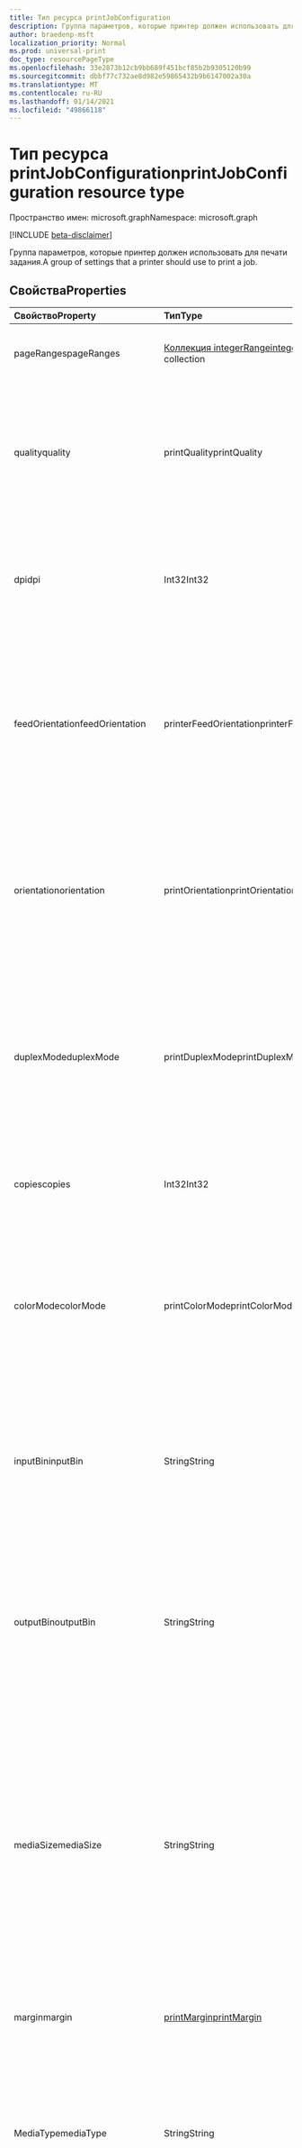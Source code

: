 ```yaml
---
title: Тип ресурса printJobConfiguration
description: Группа параметров, которые принтер должен использовать для печати задания.
author: braedenp-msft
localization_priority: Normal
ms.prod: universal-print
doc_type: resourcePageType
ms.openlocfilehash: 33e2873b12cb9bb689f451bcf85b2b9305120b99
ms.sourcegitcommit: dbbf77c732ae8d982e59865432b9b6147002a30a
ms.translationtype: MT
ms.contentlocale: ru-RU
ms.lasthandoff: 01/14/2021
ms.locfileid: "49866118"
---
```

# <a name="printjobconfiguration-resource-type"></a><span data-ttu-id="5a757-103">Тип ресурса printJobConfiguration</span><span class="sxs-lookup"><span data-stu-id="5a757-103">printJobConfiguration resource type</span></span>

<span data-ttu-id="5a757-104">Пространство имен: microsoft.graph</span><span class="sxs-lookup"><span data-stu-id="5a757-104">Namespace: microsoft.graph</span></span>

[!INCLUDE [beta-disclaimer](../../includes/beta-disclaimer.md)]

<span data-ttu-id="5a757-105">Группа параметров, которые принтер должен использовать для печати задания.</span><span class="sxs-lookup"><span data-stu-id="5a757-105">A group of settings that a printer should use to print a job.</span></span>

## <a name="properties"></a><span data-ttu-id="5a757-106">Свойства</span><span class="sxs-lookup"><span data-stu-id="5a757-106">Properties</span></span>
| <span data-ttu-id="5a757-107">Свойство</span><span class="sxs-lookup"><span data-stu-id="5a757-107">Property</span></span>     | <span data-ttu-id="5a757-108">Тип</span><span class="sxs-lookup"><span data-stu-id="5a757-108">Type</span></span>        | <span data-ttu-id="5a757-109">Описание</span><span class="sxs-lookup"><span data-stu-id="5a757-109">Description</span></span> |
|:-------------|:------------|:------------|
|<span data-ttu-id="5a757-110">pageRanges</span><span class="sxs-lookup"><span data-stu-id="5a757-110">pageRanges</span></span>|<span data-ttu-id="5a757-111">[Коллекция integerRange](integerrange.md)</span><span class="sxs-lookup"><span data-stu-id="5a757-111">[integerRange](integerrange.md) collection</span></span>|<span data-ttu-id="5a757-112">Диапазоны страниц для печати.</span><span class="sxs-lookup"><span data-stu-id="5a757-112">The page ranges to print.</span></span> <span data-ttu-id="5a757-113">Только для чтения.</span><span class="sxs-lookup"><span data-stu-id="5a757-113">Read-only.</span></span>|
|<span data-ttu-id="5a757-114">quality</span><span class="sxs-lookup"><span data-stu-id="5a757-114">quality</span></span>|<span data-ttu-id="5a757-115">printQuality</span><span class="sxs-lookup"><span data-stu-id="5a757-115">printQuality</span></span>|<span data-ttu-id="5a757-116">Качество печати, используемая при печати задания.</span><span class="sxs-lookup"><span data-stu-id="5a757-116">The print quality to use when printing the job.</span></span> <span data-ttu-id="5a757-117">Допустимые значения описаны в таблице ниже.</span><span class="sxs-lookup"><span data-stu-id="5a757-117">Valid values are described in the table below.</span></span> <span data-ttu-id="5a757-118">Только для чтения.</span><span class="sxs-lookup"><span data-stu-id="5a757-118">Read-only.</span></span>|
|<span data-ttu-id="5a757-119">dpi</span><span class="sxs-lookup"><span data-stu-id="5a757-119">dpi</span></span>|<span data-ttu-id="5a757-120">Int32</span><span class="sxs-lookup"><span data-stu-id="5a757-120">Int32</span></span>|<span data-ttu-id="5a757-121">Разрешение, используемого при печати задания, выражено точками на дюйм (DPI).</span><span class="sxs-lookup"><span data-stu-id="5a757-121">The resolution to use when printing the job, expressed in dots per inch (DPI).</span></span> <span data-ttu-id="5a757-122">Только для чтения.</span><span class="sxs-lookup"><span data-stu-id="5a757-122">Read-only.</span></span>|
|<span data-ttu-id="5a757-123">feedOrientation</span><span class="sxs-lookup"><span data-stu-id="5a757-123">feedOrientation</span></span>|<span data-ttu-id="5a757-124">printerFeedOrientation</span><span class="sxs-lookup"><span data-stu-id="5a757-124">printerFeedOrientation</span></span>|<span data-ttu-id="5a757-125">Ориентация, используемая при подаче мультимедиа на принтер.</span><span class="sxs-lookup"><span data-stu-id="5a757-125">The orientation to use when feeding media into the printer.</span></span> <span data-ttu-id="5a757-126">Допустимые значения описаны в следующей таблице.</span><span class="sxs-lookup"><span data-stu-id="5a757-126">Valid values are described in the following table.</span></span> <span data-ttu-id="5a757-127">Только для чтения.</span><span class="sxs-lookup"><span data-stu-id="5a757-127">Read-only.</span></span>|
|<span data-ttu-id="5a757-128">orientation</span><span class="sxs-lookup"><span data-stu-id="5a757-128">orientation</span></span>|<span data-ttu-id="5a757-129">printOrientation</span><span class="sxs-lookup"><span data-stu-id="5a757-129">printOrientation</span></span>|<span data-ttu-id="5a757-130">Параметр ориентации, который принтер должен использовать при печати задания.</span><span class="sxs-lookup"><span data-stu-id="5a757-130">The orientation setting the printer should use when printing the job.</span></span> <span data-ttu-id="5a757-131">Допустимые значения описаны в следующей таблице.</span><span class="sxs-lookup"><span data-stu-id="5a757-131">Valid values are described in the following table.</span></span>|
|<span data-ttu-id="5a757-132">duplexMode</span><span class="sxs-lookup"><span data-stu-id="5a757-132">duplexMode</span></span>|<span data-ttu-id="5a757-133">printDuplexMode</span><span class="sxs-lookup"><span data-stu-id="5a757-133">printDuplexMode</span></span>|<span data-ttu-id="5a757-134">Режим duplex, который принтер должен использовать при печати задания.</span><span class="sxs-lookup"><span data-stu-id="5a757-134">The duplex mode the printer should use when printing the job.</span></span> <span data-ttu-id="5a757-135">Допустимые значения описаны в таблице ниже.</span><span class="sxs-lookup"><span data-stu-id="5a757-135">Valid values are described in the table below.</span></span> <span data-ttu-id="5a757-136">Только для чтения.</span><span class="sxs-lookup"><span data-stu-id="5a757-136">Read-only.</span></span>|
|<span data-ttu-id="5a757-137">copies</span><span class="sxs-lookup"><span data-stu-id="5a757-137">copies</span></span>|<span data-ttu-id="5a757-138">Int32</span><span class="sxs-lookup"><span data-stu-id="5a757-138">Int32</span></span>|<span data-ttu-id="5a757-139">Количество копий, которые необходимо распечатать.</span><span class="sxs-lookup"><span data-stu-id="5a757-139">The number of copies that should be printed.</span></span> <span data-ttu-id="5a757-140">Только для чтения.</span><span class="sxs-lookup"><span data-stu-id="5a757-140">Read-only.</span></span>|
|<span data-ttu-id="5a757-141">colorMode</span><span class="sxs-lookup"><span data-stu-id="5a757-141">colorMode</span></span>|<span data-ttu-id="5a757-142">printColorMode</span><span class="sxs-lookup"><span data-stu-id="5a757-142">printColorMode</span></span>|<span data-ttu-id="5a757-143">Цветовой режим, который принтер должен использовать для печати задания.</span><span class="sxs-lookup"><span data-stu-id="5a757-143">The color mode the printer should use to print the job.</span></span> <span data-ttu-id="5a757-144">Допустимые значения описаны в таблице ниже.</span><span class="sxs-lookup"><span data-stu-id="5a757-144">Valid values are described in the table below.</span></span> <span data-ttu-id="5a757-145">Только для чтения.</span><span class="sxs-lookup"><span data-stu-id="5a757-145">Read-only.</span></span>|
|<span data-ttu-id="5a757-146">inputBin</span><span class="sxs-lookup"><span data-stu-id="5a757-146">inputBin</span></span>|<span data-ttu-id="5a757-147">String</span><span class="sxs-lookup"><span data-stu-id="5a757-147">String</span></span>|<span data-ttu-id="5a757-148">Корзина ввода (поднос), используемая при печати.</span><span class="sxs-lookup"><span data-stu-id="5a757-148">The input bin (tray) to use when printing.</span></span> <span data-ttu-id="5a757-149">Список поддерживаемых контейнеров ввода [см.](printercapabilities.md) в возможностях принтера.</span><span class="sxs-lookup"><span data-stu-id="5a757-149">See the printer's [capabilities](printercapabilities.md) for a list of supported input bins.</span></span>|
|<span data-ttu-id="5a757-150">outputBin</span><span class="sxs-lookup"><span data-stu-id="5a757-150">outputBin</span></span>|<span data-ttu-id="5a757-151">String</span><span class="sxs-lookup"><span data-stu-id="5a757-151">String</span></span>|<span data-ttu-id="5a757-152">Корзина вывода, в которая необходимо разместить завершенные печати.</span><span class="sxs-lookup"><span data-stu-id="5a757-152">The output bin to place completed prints into.</span></span> <span data-ttu-id="5a757-153">Список поддерживаемых выходных [контейнеров](printercapabilities.md) см. в возможностях принтера.</span><span class="sxs-lookup"><span data-stu-id="5a757-153">See the printer's [capabilities](printercapabilities.md) for a list of supported output bins.</span></span>|
|<span data-ttu-id="5a757-154">mediaSize</span><span class="sxs-lookup"><span data-stu-id="5a757-154">mediaSize</span></span>|<span data-ttu-id="5a757-155">String</span><span class="sxs-lookup"><span data-stu-id="5a757-155">String</span></span>|<span data-ttu-id="5a757-156">Размер мультимедиа, который используется при печати.</span><span class="sxs-lookup"><span data-stu-id="5a757-156">The media sizeto use when printing.</span></span> <span data-ttu-id="5a757-157">Поддерживает имена стандартных размеров для размеров мультимедиа ISO и ANSI, а также любые пользовательские размеры, поддерживаемые связанным принтером.</span><span class="sxs-lookup"><span data-stu-id="5a757-157">Supports standard size names for ISO and ANSI media sizes, along with any custom sizes supported by the associated printer.</span></span>|
|<span data-ttu-id="5a757-158">margin</span><span class="sxs-lookup"><span data-stu-id="5a757-158">margin</span></span>|[<span data-ttu-id="5a757-159">printMargin</span><span class="sxs-lookup"><span data-stu-id="5a757-159">printMargin</span></span>](printmargin.md)|<span data-ttu-id="5a757-160">Параметры полей, которые необходимо использовать при печати.</span><span class="sxs-lookup"><span data-stu-id="5a757-160">The margin settings to use when printing.</span></span>|
|<span data-ttu-id="5a757-161">MediaType</span><span class="sxs-lookup"><span data-stu-id="5a757-161">mediaType</span></span>|<span data-ttu-id="5a757-162">String</span><span class="sxs-lookup"><span data-stu-id="5a757-162">String</span></span>|<span data-ttu-id="5a757-163">Тип мультимедиа по умолчанию (например, бумага) для печати документа.</span><span class="sxs-lookup"><span data-stu-id="5a757-163">The default media (such as paper) type to print the document on.</span></span> <span data-ttu-id="5a757-164">Допустимые значения описаны в следующей таблице.</span><span class="sxs-lookup"><span data-stu-id="5a757-164">Valid values are described in the following table.</span></span>|
|<span data-ttu-id="5a757-165">finishings</span><span class="sxs-lookup"><span data-stu-id="5a757-165">finishings</span></span>|<span data-ttu-id="5a757-166">Коллекция printFinishing</span><span class="sxs-lookup"><span data-stu-id="5a757-166">printFinishing collection</span></span>|<span data-ttu-id="5a757-167">Завершение процессов, которые будут применяться при печати.</span><span class="sxs-lookup"><span data-stu-id="5a757-167">Finishing processes to use when printing.</span></span>|
|<span data-ttu-id="5a757-168">pagesPerSheet</span><span class="sxs-lookup"><span data-stu-id="5a757-168">pagesPerSheet</span></span>|<span data-ttu-id="5a757-169">Int32</span><span class="sxs-lookup"><span data-stu-id="5a757-169">Int32</span></span>|<span data-ttu-id="5a757-170">Количество страниц документов для печати на каждом листе.</span><span class="sxs-lookup"><span data-stu-id="5a757-170">The number of document pages to print on each sheet.</span></span>
|<span data-ttu-id="5a757-171">multipageLayout</span><span class="sxs-lookup"><span data-stu-id="5a757-171">multipageLayout</span></span>|<span data-ttu-id="5a757-172">printMultipageLayout</span><span class="sxs-lookup"><span data-stu-id="5a757-172">printMultipageLayout</span></span>|<span data-ttu-id="5a757-173">Направление для разных страниц, когда на листе печатается несколько страниц.</span><span class="sxs-lookup"><span data-stu-id="5a757-173">The direction to lay out pages when multiple pages are being printed per sheet.</span></span> <span data-ttu-id="5a757-174">Допустимые значения описаны в следующей таблице.</span><span class="sxs-lookup"><span data-stu-id="5a757-174">Valid values are described in the following table.</span></span>|
|<span data-ttu-id="5a757-175">collate</span><span class="sxs-lookup"><span data-stu-id="5a757-175">collate</span></span>|<span data-ttu-id="5a757-176">Логический</span><span class="sxs-lookup"><span data-stu-id="5a757-176">Boolean</span></span>|<span data-ttu-id="5a757-177">Следует ли принтеру совменять страницы, которые необходимо печатать с несколькими копиями многоуровневого документа.</span><span class="sxs-lookup"><span data-stu-id="5a757-177">Whether the printer should collate pages wehen printing multiple copies of a multi-page document.</span></span>|
|<span data-ttu-id="5a757-178">scaling</span><span class="sxs-lookup"><span data-stu-id="5a757-178">scaling</span></span>|<span data-ttu-id="5a757-179">printScaling</span><span class="sxs-lookup"><span data-stu-id="5a757-179">printScaling</span></span>|<span data-ttu-id="5a757-180">Указывает, как принтер должен масштабировать данные документа, чтобы он вместил запрашиваемого носителя.</span><span class="sxs-lookup"><span data-stu-id="5a757-180">Specifies how the printer should scale the document data to fit the requested media.</span></span> <span data-ttu-id="5a757-181">Допустимые значения описаны в следующей таблице.</span><span class="sxs-lookup"><span data-stu-id="5a757-181">Valid values are described in the following table.</span></span>|

### <a name="printquality-values"></a><span data-ttu-id="5a757-182">значения printQuality</span><span class="sxs-lookup"><span data-stu-id="5a757-182">printQuality values</span></span>

|<span data-ttu-id="5a757-183">Элемент</span><span class="sxs-lookup"><span data-stu-id="5a757-183">Member</span></span>|<span data-ttu-id="5a757-184">Значение</span><span class="sxs-lookup"><span data-stu-id="5a757-184">Value</span></span>|<span data-ttu-id="5a757-185">Описание</span><span class="sxs-lookup"><span data-stu-id="5a757-185">Description</span></span>|
|:---|:---|:---|
|<span data-ttu-id="5a757-186">low</span><span class="sxs-lookup"><span data-stu-id="5a757-186">low</span></span>|<span data-ttu-id="5a757-187">0</span><span class="sxs-lookup"><span data-stu-id="5a757-187">0</span></span>|<span data-ttu-id="5a757-188">Принтер напечатает задание с низким качеством (обычно называется черновиком).</span><span class="sxs-lookup"><span data-stu-id="5a757-188">The printer will print the job using low (commonly known as "draft") quality.</span></span>|
|<span data-ttu-id="5a757-189">medium</span><span class="sxs-lookup"><span data-stu-id="5a757-189">medium</span></span>|<span data-ttu-id="5a757-190">1 </span><span class="sxs-lookup"><span data-stu-id="5a757-190">1</span></span>|<span data-ttu-id="5a757-191">Принтер напечатает задание с помощью medim (обычно называется обычным) качеством.</span><span class="sxs-lookup"><span data-stu-id="5a757-191">The printer will print the job using medim (commonly known as "normal") quality.</span></span>|
|<span data-ttu-id="5a757-192">high</span><span class="sxs-lookup"><span data-stu-id="5a757-192">high</span></span>|<span data-ttu-id="5a757-193">2 </span><span class="sxs-lookup"><span data-stu-id="5a757-193">2</span></span>|<span data-ttu-id="5a757-194">Принтер напечатает задание с использованием высокого (обычно известного как "лучшее" или "отличное") качества.</span><span class="sxs-lookup"><span data-stu-id="5a757-194">The printer will print the job using high (commonly known as "best" or "fine") quality.</span></span>|
|<span data-ttu-id="5a757-195">unknownFutureValue</span><span class="sxs-lookup"><span data-stu-id="5a757-195">unknownFutureValue</span></span>|<span data-ttu-id="5a757-196">3 </span><span class="sxs-lookup"><span data-stu-id="5a757-196">3</span></span>|<span data-ttu-id="5a757-197">Меняющееся значение sentinel для enumeration.</span><span class="sxs-lookup"><span data-stu-id="5a757-197">Evolvable enumeration sentinel value.</span></span> <span data-ttu-id="5a757-198">Не следует использовать.</span><span class="sxs-lookup"><span data-stu-id="5a757-198">Do not use.</span></span>|

### <a name="printerfeedorientation-values"></a><span data-ttu-id="5a757-199">значения printerFeedOrientation</span><span class="sxs-lookup"><span data-stu-id="5a757-199">printerFeedOrientation values</span></span>

|<span data-ttu-id="5a757-200">Элемент</span><span class="sxs-lookup"><span data-stu-id="5a757-200">Member</span></span>|<span data-ttu-id="5a757-201">Значение</span><span class="sxs-lookup"><span data-stu-id="5a757-201">Value</span></span>|<span data-ttu-id="5a757-202">Описание</span><span class="sxs-lookup"><span data-stu-id="5a757-202">Description</span></span>|
|:---|:---|:---|
|<span data-ttu-id="5a757-203">longEdgeFirst</span><span class="sxs-lookup"><span data-stu-id="5a757-203">longEdgeFirst</span></span>|<span data-ttu-id="5a757-204">0</span><span class="sxs-lookup"><span data-stu-id="5a757-204">0</span></span>|<span data-ttu-id="5a757-205">Принтер будет использовать листы из активной области в "альбомной" ориентации с длинным краем листа.</span><span class="sxs-lookup"><span data-stu-id="5a757-205">The printer will consume sheets from the active tray in "landscape" orientation, with the long edge of the sheet first.</span></span>|
|<span data-ttu-id="5a757-206">shortEdgeFirst</span><span class="sxs-lookup"><span data-stu-id="5a757-206">shortEdgeFirst</span></span>|<span data-ttu-id="5a757-207">1 </span><span class="sxs-lookup"><span data-stu-id="5a757-207">1</span></span>|<span data-ttu-id="5a757-208">Принтер будет использовать листы из активной области в ориентации "книжив" с коротким краем листа.</span><span class="sxs-lookup"><span data-stu-id="5a757-208">The printer will consume sheets from the active tray in "portrait" orientation, with the short edge of the sheet first.</span></span>|
|<span data-ttu-id="5a757-209">unknownFutureValue</span><span class="sxs-lookup"><span data-stu-id="5a757-209">unknownFutureValue</span></span>|<span data-ttu-id="5a757-210">2 </span><span class="sxs-lookup"><span data-stu-id="5a757-210">2</span></span>|<span data-ttu-id="5a757-211">Меняющееся значение sentinel для enumeration.</span><span class="sxs-lookup"><span data-stu-id="5a757-211">Evolvable enumeration sentinel value.</span></span> <span data-ttu-id="5a757-212">Не следует использовать.</span><span class="sxs-lookup"><span data-stu-id="5a757-212">Do not use.</span></span>|

### <a name="printorientation-values"></a><span data-ttu-id="5a757-213">значения printOrientation</span><span class="sxs-lookup"><span data-stu-id="5a757-213">printOrientation values</span></span>

|<span data-ttu-id="5a757-214">Элемент</span><span class="sxs-lookup"><span data-stu-id="5a757-214">Member</span></span>|<span data-ttu-id="5a757-215">Значение</span><span class="sxs-lookup"><span data-stu-id="5a757-215">Value</span></span>|<span data-ttu-id="5a757-216">Описание</span><span class="sxs-lookup"><span data-stu-id="5a757-216">Description</span></span>|
|:---|:---|:---|
|<span data-ttu-id="5a757-217">кивная</span><span class="sxs-lookup"><span data-stu-id="5a757-217">portrait</span></span>|<span data-ttu-id="5a757-218">3 </span><span class="sxs-lookup"><span data-stu-id="5a757-218">3</span></span>|<span data-ttu-id="5a757-219">Принтер будет печатать показы в "кантной" ориентации.</span><span class="sxs-lookup"><span data-stu-id="5a757-219">The printer will print impressions in the "portrait" orientation.</span></span>|
|<span data-ttu-id="5a757-220">альбомная</span><span class="sxs-lookup"><span data-stu-id="5a757-220">landscape</span></span>|<span data-ttu-id="5a757-221">4 </span><span class="sxs-lookup"><span data-stu-id="5a757-221">4</span></span>|<span data-ttu-id="5a757-222">Принтер будет печатать показы в "альбомной" ориентации.</span><span class="sxs-lookup"><span data-stu-id="5a757-222">The printer will print impressions in the "landscape" orientation.</span></span>|
|<span data-ttu-id="5a757-223">reverseLandscape</span><span class="sxs-lookup"><span data-stu-id="5a757-223">reverseLandscape</span></span>|<span data-ttu-id="5a757-224">5 </span><span class="sxs-lookup"><span data-stu-id="5a757-224">5</span></span>|<span data-ttu-id="5a757-225">Принтер будет печатать показы в "обратной альбомной" ориентации.</span><span class="sxs-lookup"><span data-stu-id="5a757-225">The printer will print impressions in the "reverse landscape" orientation.</span></span>|
|<span data-ttu-id="5a757-226">reversePortrait</span><span class="sxs-lookup"><span data-stu-id="5a757-226">reversePortrait</span></span>|<span data-ttu-id="5a757-227">6 </span><span class="sxs-lookup"><span data-stu-id="5a757-227">6</span></span>|<span data-ttu-id="5a757-228">Принтер будет печатать показы в ориентации "обратного кисть".</span><span class="sxs-lookup"><span data-stu-id="5a757-228">The printer will print impressions in the "reverse portrait" orientation.</span></span>|

### <a name="printduplexmode-values"></a><span data-ttu-id="5a757-229">значения printDuplexMode</span><span class="sxs-lookup"><span data-stu-id="5a757-229">printDuplexMode values</span></span>

|<span data-ttu-id="5a757-230">Элемент</span><span class="sxs-lookup"><span data-stu-id="5a757-230">Member</span></span>|<span data-ttu-id="5a757-231">Значение</span><span class="sxs-lookup"><span data-stu-id="5a757-231">Value</span></span>|<span data-ttu-id="5a757-232">Описание</span><span class="sxs-lookup"><span data-stu-id="5a757-232">Description</span></span>|
|:---|:---|:---|
|<span data-ttu-id="5a757-233">flipOnLongEdge</span><span class="sxs-lookup"><span data-stu-id="5a757-233">flipOnLongEdge</span></span>|<span data-ttu-id="5a757-234">0</span><span class="sxs-lookup"><span data-stu-id="5a757-234">0</span></span>|<span data-ttu-id="5a757-235">Принтер напечатает двойные границы и будет пролистывать документы вдоль длинного края.</span><span class="sxs-lookup"><span data-stu-id="5a757-235">The printer will print double-sided, and will flip documents along the long edge.</span></span>|
|<span data-ttu-id="5a757-236">flipOnShortEdge</span><span class="sxs-lookup"><span data-stu-id="5a757-236">flipOnShortEdge</span></span>|<span data-ttu-id="5a757-237">1 </span><span class="sxs-lookup"><span data-stu-id="5a757-237">1</span></span>|<span data-ttu-id="5a757-238">Принтер напечатает две стороны и будет пролистывать документы вдоль короткого края.</span><span class="sxs-lookup"><span data-stu-id="5a757-238">The printer will print double-sided, and will flip documents along the short edge.</span></span>|
|<span data-ttu-id="5a757-239">oneSided</span><span class="sxs-lookup"><span data-stu-id="5a757-239">oneSided</span></span>|<span data-ttu-id="5a757-240">2 </span><span class="sxs-lookup"><span data-stu-id="5a757-240">2</span></span>|<span data-ttu-id="5a757-241">Принтер напечатает однобокий принтер.</span><span class="sxs-lookup"><span data-stu-id="5a757-241">The printer will print single-sided.</span></span>|

### <a name="printcolormode-values"></a><span data-ttu-id="5a757-242">Значения printColorMode</span><span class="sxs-lookup"><span data-stu-id="5a757-242">printColorMode values</span></span>

|<span data-ttu-id="5a757-243">Элемент</span><span class="sxs-lookup"><span data-stu-id="5a757-243">Member</span></span>|<span data-ttu-id="5a757-244">Значение</span><span class="sxs-lookup"><span data-stu-id="5a757-244">Value</span></span>|<span data-ttu-id="5a757-245">Описание</span><span class="sxs-lookup"><span data-stu-id="5a757-245">Description</span></span>|
|:---|:---|:---|
|<span data-ttu-id="5a757-246">blackAndWhite</span><span class="sxs-lookup"><span data-stu-id="5a757-246">blackAndWhite</span></span>|<span data-ttu-id="5a757-247">0</span><span class="sxs-lookup"><span data-stu-id="5a757-247">0</span></span>|<span data-ttu-id="5a757-248">Черно-белый (используйте только материал черного маркера).)</span><span class="sxs-lookup"><span data-stu-id="5a757-248">Black and white (use black marker material only.)</span></span>|
|<span data-ttu-id="5a757-249">grayscale</span><span class="sxs-lookup"><span data-stu-id="5a757-249">grayscale</span></span>|<span data-ttu-id="5a757-250">1 </span><span class="sxs-lookup"><span data-stu-id="5a757-250">1</span></span>|<span data-ttu-id="5a757-251">Серый (может использовать какой-то материал цветового маркера).)</span><span class="sxs-lookup"><span data-stu-id="5a757-251">Grayscale (may use some color marker material.)</span></span>|
|<span data-ttu-id="5a757-252">color</span><span class="sxs-lookup"><span data-stu-id="5a757-252">color</span></span>|<span data-ttu-id="5a757-253">2 </span><span class="sxs-lookup"><span data-stu-id="5a757-253">2</span></span>|<span data-ttu-id="5a757-254">Цвет (используйте любое сочетание материалов маркера для создания цветового впечатления).</span><span class="sxs-lookup"><span data-stu-id="5a757-254">Color (use any combination of marker materials to create a color impression).</span></span>|
|<span data-ttu-id="5a757-255">Авто</span><span class="sxs-lookup"><span data-stu-id="5a757-255">auto</span></span>|<span data-ttu-id="5a757-256">3 </span><span class="sxs-lookup"><span data-stu-id="5a757-256">3</span></span>|<span data-ttu-id="5a757-257">Разрешим принтеру выбрать цветной режим.</span><span class="sxs-lookup"><span data-stu-id="5a757-257">Let the printer decide which color mode to use.</span></span>|

### <a name="printfinishing-values"></a><span data-ttu-id="5a757-258">значения printFinishing</span><span class="sxs-lookup"><span data-stu-id="5a757-258">printFinishing values</span></span>

|<span data-ttu-id="5a757-259">Элемент</span><span class="sxs-lookup"><span data-stu-id="5a757-259">Member</span></span>|<span data-ttu-id="5a757-260">Значение</span><span class="sxs-lookup"><span data-stu-id="5a757-260">Value</span></span>|<span data-ttu-id="5a757-261">Описание</span><span class="sxs-lookup"><span data-stu-id="5a757-261">Description</span></span>|
|:---|:---|:---|
|<span data-ttu-id="5a757-262">Нет</span><span class="sxs-lookup"><span data-stu-id="5a757-262">none</span></span>|<span data-ttu-id="5a757-263">3 </span><span class="sxs-lookup"><span data-stu-id="5a757-263">3</span></span>|<span data-ttu-id="5a757-264">Завершение не заканчивается.</span><span class="sxs-lookup"><span data-stu-id="5a757-264">No finishings.</span></span> <span data-ttu-id="5a757-265">Включив это значение, можно предоставить пустую коллекцию завершений.</span><span class="sxs-lookup"><span data-stu-id="5a757-265">Including this value is equivalent to providing an empty collection of finishings.</span></span>|
|<span data-ttu-id="5a757-266">ы</span><span class="sxs-lookup"><span data-stu-id="5a757-266">staple</span></span>|<span data-ttu-id="5a757-267">4 </span><span class="sxs-lookup"><span data-stu-id="5a757-267">4</span></span>|<span data-ttu-id="5a757-268">Скрепить документ, используя стандартную конфигурацию затухания принтера.</span><span class="sxs-lookup"><span data-stu-id="5a757-268">Staple the document using the printer's default stapling configuration.</span></span>|
|<span data-ttu-id="5a757-269">1</span><span class="sxs-lookup"><span data-stu-id="5a757-269">punch</span></span>|<span data-ttu-id="5a757-270">5 </span><span class="sxs-lookup"><span data-stu-id="5a757-270">5</span></span>|<span data-ttu-id="5a757-271">Разруха документа с помощью конфигурации с затухаемой по умолчанию конфигурацией принтера.</span><span class="sxs-lookup"><span data-stu-id="5a757-271">Hole punch the document using the printer's default hole punch configuration.</span></span>|
|<span data-ttu-id="5a757-272">cover</span><span class="sxs-lookup"><span data-stu-id="5a757-272">cover</span></span>|<span data-ttu-id="5a757-273">6 </span><span class="sxs-lookup"><span data-stu-id="5a757-273">6</span></span>|<span data-ttu-id="5a757-274">Применив к документу обложку.</span><span class="sxs-lookup"><span data-stu-id="5a757-274">Apply a cover to the document.</span></span>|
|<span data-ttu-id="5a757-275">bind</span><span class="sxs-lookup"><span data-stu-id="5a757-275">bind</span></span>|<span data-ttu-id="5a757-276">7 </span><span class="sxs-lookup"><span data-stu-id="5a757-276">7</span></span>|<span data-ttu-id="5a757-277">Привяжете документ с помощью конфигурации привязки принтера по умолчанию.</span><span class="sxs-lookup"><span data-stu-id="5a757-277">Bind the document using the printer's default binding configuration.</span></span>|
|<span data-ttu-id="5a757-278">itchStitch</span><span class="sxs-lookup"><span data-stu-id="5a757-278">saddleStitch</span></span>|<span data-ttu-id="5a757-279">8 </span><span class="sxs-lookup"><span data-stu-id="5a757-279">8</span></span>|<span data-ttu-id="5a757-280">Зашифрует документ с использованием конфигурации настройки по умолчанию для принтера.</span><span class="sxs-lookup"><span data-stu-id="5a757-280">Saddle-stich the document using the printer's default stitching configuration.</span></span>|
|<span data-ttu-id="5a757-281">edge</span><span class="sxs-lookup"><span data-stu-id="5a757-281">stitchEdge</span></span>|<span data-ttu-id="5a757-282">9 </span><span class="sxs-lookup"><span data-stu-id="5a757-282">9</span></span>|<span data-ttu-id="5a757-283">Обустройка по краям документа с использованием конфигурации настроек принтера по умолчанию.</span><span class="sxs-lookup"><span data-stu-id="5a757-283">Edge-stitch the document using the printer's default stitching configuration.</span></span>|
|<span data-ttu-id="5a757-284">stapleTopLeft</span><span class="sxs-lookup"><span data-stu-id="5a757-284">stapleTopLeft</span></span>|<span data-ttu-id="5a757-285">20</span><span class="sxs-lookup"><span data-stu-id="5a757-285">20</span></span>|<span data-ttu-id="5a757-286">Скрепить документ в верхнем левом углу.</span><span class="sxs-lookup"><span data-stu-id="5a757-286">Staple the document in the top-left corner.</span></span>|
|<span data-ttu-id="5a757-287">botBottomLeft</span><span class="sxs-lookup"><span data-stu-id="5a757-287">stapleBottomLeft</span></span>|<span data-ttu-id="5a757-288">21</span><span class="sxs-lookup"><span data-stu-id="5a757-288">21</span></span>|<span data-ttu-id="5a757-289">Скрепить документ в левом нижнем углу.</span><span class="sxs-lookup"><span data-stu-id="5a757-289">Staple the document in the bottom-left corner.</span></span>|
|<span data-ttu-id="5a757-290">stapleTopRight</span><span class="sxs-lookup"><span data-stu-id="5a757-290">stapleTopRight</span></span>|<span data-ttu-id="5a757-291">22</span><span class="sxs-lookup"><span data-stu-id="5a757-291">22</span></span>|<span data-ttu-id="5a757-292">Скрепить документ в правом верхнем углу.</span><span class="sxs-lookup"><span data-stu-id="5a757-292">Staple the document in the top-right corner.</span></span>|
|<span data-ttu-id="5a757-293">botBottomRight</span><span class="sxs-lookup"><span data-stu-id="5a757-293">stapleBottomRight</span></span>|<span data-ttu-id="5a757-294">23</span><span class="sxs-lookup"><span data-stu-id="5a757-294">23</span></span>|<span data-ttu-id="5a757-295">Скрепить документ в правом нижнем углу.</span><span class="sxs-lookup"><span data-stu-id="5a757-295">Staple the document in the bottom-right corner.</span></span>|
|<span data-ttu-id="5a757-296">stitchLeftEdge</span><span class="sxs-lookup"><span data-stu-id="5a757-296">stitchLeftEdge</span></span>|<span data-ttu-id="5a757-297">24</span><span class="sxs-lookup"><span data-stu-id="5a757-297">24</span></span>|<span data-ttu-id="5a757-298">По краям выстройте документ вдоль левого края.</span><span class="sxs-lookup"><span data-stu-id="5a757-298">Edge-stitch the document along the left edge.</span></span>|
|<span data-ttu-id="5a757-299">stitchTopEdge</span><span class="sxs-lookup"><span data-stu-id="5a757-299">stitchTopEdge</span></span>|<span data-ttu-id="5a757-300">25</span><span class="sxs-lookup"><span data-stu-id="5a757-300">25</span></span>|<span data-ttu-id="5a757-301">По краям выстройте документ вдоль верхнего края.</span><span class="sxs-lookup"><span data-stu-id="5a757-301">Edge-stitch the document along the top edge.</span></span>|
|<span data-ttu-id="5a757-302">stitchRightEdge</span><span class="sxs-lookup"><span data-stu-id="5a757-302">stitchRightEdge</span></span>|<span data-ttu-id="5a757-303">26</span><span class="sxs-lookup"><span data-stu-id="5a757-303">26</span></span>|<span data-ttu-id="5a757-304">По краям выстройте документ вдоль правого края.</span><span class="sxs-lookup"><span data-stu-id="5a757-304">Edge-stitch the document along the right edge.</span></span>|
|<span data-ttu-id="5a757-305">botBottomEdge</span><span class="sxs-lookup"><span data-stu-id="5a757-305">stitchBottomEdge</span></span>|<span data-ttu-id="5a757-306">27</span><span class="sxs-lookup"><span data-stu-id="5a757-306">27</span></span>|<span data-ttu-id="5a757-307">По краям выстройте документ вдоль нижнего края.</span><span class="sxs-lookup"><span data-stu-id="5a757-307">Edge-stitch the document along the bottom edge.</span></span>|
|<span data-ttu-id="5a757-308">stapleDualLeft</span><span class="sxs-lookup"><span data-stu-id="5a757-308">stapleDualLeft</span></span>|<span data-ttu-id="5a757-309">28</span><span class="sxs-lookup"><span data-stu-id="5a757-309">28</span></span>|<span data-ttu-id="5a757-310">Дважды скрепить документ вдоль левого края.</span><span class="sxs-lookup"><span data-stu-id="5a757-310">Staple the document twice along the left edge.</span></span>|
|<span data-ttu-id="5a757-311">stapleDualTop</span><span class="sxs-lookup"><span data-stu-id="5a757-311">stapleDualTop</span></span>|<span data-ttu-id="5a757-312">29</span><span class="sxs-lookup"><span data-stu-id="5a757-312">29</span></span>|<span data-ttu-id="5a757-313">Скрепить документ дважды вдоль верхнего края.</span><span class="sxs-lookup"><span data-stu-id="5a757-313">Staple the document twice along the top edge.</span></span>|
|<span data-ttu-id="5a757-314">stapleDualRight</span><span class="sxs-lookup"><span data-stu-id="5a757-314">stapleDualRight</span></span>|<span data-ttu-id="5a757-315">30</span><span class="sxs-lookup"><span data-stu-id="5a757-315">30</span></span>|<span data-ttu-id="5a757-316">Скрепить документ дважды вдоль правого края.</span><span class="sxs-lookup"><span data-stu-id="5a757-316">Staple the document twice along the right edge.</span></span>|
|<span data-ttu-id="5a757-317">stapleDualBottom</span><span class="sxs-lookup"><span data-stu-id="5a757-317">stapleDualBottom</span></span>|<span data-ttu-id="5a757-318">31</span><span class="sxs-lookup"><span data-stu-id="5a757-318">31</span></span>|<span data-ttu-id="5a757-319">Скрепить документ дважды вдоль нижнего края.</span><span class="sxs-lookup"><span data-stu-id="5a757-319">Staple the document twice along the bottom edge.</span></span>|
|<span data-ttu-id="5a757-320">unknownFutureValue</span><span class="sxs-lookup"><span data-stu-id="5a757-320">unknownFutureValue</span></span>|<span data-ttu-id="5a757-321">32</span><span class="sxs-lookup"><span data-stu-id="5a757-321">32</span></span>|<span data-ttu-id="5a757-322">Меняющееся значение sentinel для enumeration.</span><span class="sxs-lookup"><span data-stu-id="5a757-322">Evolvable enumeration sentinel value.</span></span> <span data-ttu-id="5a757-323">Не следует использовать.</span><span class="sxs-lookup"><span data-stu-id="5a757-323">Do not use.</span></span>|

### <a name="printmultipagelayout-values"></a><span data-ttu-id="5a757-324">Значения printMultipageLayout</span><span class="sxs-lookup"><span data-stu-id="5a757-324">printMultipageLayout values</span></span>

|<span data-ttu-id="5a757-325">Элемент</span><span class="sxs-lookup"><span data-stu-id="5a757-325">Member</span></span>|<span data-ttu-id="5a757-326">Значение</span><span class="sxs-lookup"><span data-stu-id="5a757-326">Value</span></span>|<span data-ttu-id="5a757-327">Описание</span><span class="sxs-lookup"><span data-stu-id="5a757-327">Description</span></span>|
|:---|:---|:---|
|<span data-ttu-id="5a757-328">clockwiseFromTopLeft</span><span class="sxs-lookup"><span data-stu-id="5a757-328">clockwiseFromTopLeft</span></span>|<span data-ttu-id="5a757-329">0</span><span class="sxs-lookup"><span data-stu-id="5a757-329">0</span></span>|<span data-ttu-id="5a757-330">Расположите страницы в сетке по часовой стрелке, начиная с левого верхнего.</span><span class="sxs-lookup"><span data-stu-id="5a757-330">Arrange the pages in a clockwise grid starting in the top left.</span></span>|
|<span data-ttu-id="5a757-331">counterClockwiseFromTopLeft</span><span class="sxs-lookup"><span data-stu-id="5a757-331">counterClockwiseFromTopLeft</span></span>|<span data-ttu-id="5a757-332">1 </span><span class="sxs-lookup"><span data-stu-id="5a757-332">1</span></span>|<span data-ttu-id="5a757-333">Расположите страницы в сетке против часовой стрелки, начиная с левого верхнего.</span><span class="sxs-lookup"><span data-stu-id="5a757-333">Arrange the pages in a counterclockwise grid starting in the top left.</span></span>|
|<span data-ttu-id="5a757-334">counterClockwiseFromTopRight</span><span class="sxs-lookup"><span data-stu-id="5a757-334">counterClockwiseFromTopRight</span></span>|<span data-ttu-id="5a757-335">2 </span><span class="sxs-lookup"><span data-stu-id="5a757-335">2</span></span>|<span data-ttu-id="5a757-336">Расположите страницы в сетке против часовой стрелки, начиная с верхнего правого.</span><span class="sxs-lookup"><span data-stu-id="5a757-336">Arrange the pages in a counterclockwise grid starting in the top right.</span></span>|
|<span data-ttu-id="5a757-337">clockwiseFromTopRight</span><span class="sxs-lookup"><span data-stu-id="5a757-337">clockwiseFromTopRight</span></span>|<span data-ttu-id="5a757-338">3 </span><span class="sxs-lookup"><span data-stu-id="5a757-338">3</span></span>|<span data-ttu-id="5a757-339">Расположите страницы в сетке по часовой стрелке, начиная с справа вверху.</span><span class="sxs-lookup"><span data-stu-id="5a757-339">Arrange the pages in a clockwise grid starting in the top right.</span></span>|
|<span data-ttu-id="5a757-340">counterClockwiseFromBottomLeft</span><span class="sxs-lookup"><span data-stu-id="5a757-340">counterClockwiseFromBottomLeft</span></span>|<span data-ttu-id="5a757-341">4 </span><span class="sxs-lookup"><span data-stu-id="5a757-341">4</span></span>|<span data-ttu-id="5a757-342">Расположите страницы в сетке против часовой стрелки, начиная с левого нижнего.</span><span class="sxs-lookup"><span data-stu-id="5a757-342">Arrange the pages in a counterclockwise grid starting in the bottom left.</span></span>|
|<span data-ttu-id="5a757-343">clockwiseFromBottomLeft</span><span class="sxs-lookup"><span data-stu-id="5a757-343">clockwiseFromBottomLeft</span></span>|<span data-ttu-id="5a757-344">5 </span><span class="sxs-lookup"><span data-stu-id="5a757-344">5</span></span>|<span data-ttu-id="5a757-345">Расположите страницы в сетке по часовой стрелке, начиная с нижнего левого.</span><span class="sxs-lookup"><span data-stu-id="5a757-345">Arrange the pages in a clockwise grid starting in the bottom left.</span></span>|
|<span data-ttu-id="5a757-346">counterClockwiseFromBottomRight</span><span class="sxs-lookup"><span data-stu-id="5a757-346">counterClockwiseFromBottomRight</span></span>|<span data-ttu-id="5a757-347">6 </span><span class="sxs-lookup"><span data-stu-id="5a757-347">6</span></span>|<span data-ttu-id="5a757-348">Расположите страницы в сетке против часовой стрелки, начиная с нижнего правого.</span><span class="sxs-lookup"><span data-stu-id="5a757-348">Arrange the pages in a counterclockwise grid starting in the bottom right.</span></span>|
|<span data-ttu-id="5a757-349">clockwiseFromBottomRight</span><span class="sxs-lookup"><span data-stu-id="5a757-349">clockwiseFromBottomRight</span></span>|<span data-ttu-id="5a757-350">7 </span><span class="sxs-lookup"><span data-stu-id="5a757-350">7</span></span>|<span data-ttu-id="5a757-351">Расположите страницы в сетке по часовой стрелке, начиная с нижнего правого.</span><span class="sxs-lookup"><span data-stu-id="5a757-351">Arrange the pages in a clockwise grid starting in the bottom right.</span></span>|

### <a name="printscaling-values"></a><span data-ttu-id="5a757-352">значения printScaling</span><span class="sxs-lookup"><span data-stu-id="5a757-352">printScaling values</span></span>

|<span data-ttu-id="5a757-353">Элемент</span><span class="sxs-lookup"><span data-stu-id="5a757-353">Member</span></span>|<span data-ttu-id="5a757-354">Значение</span><span class="sxs-lookup"><span data-stu-id="5a757-354">Value</span></span>|<span data-ttu-id="5a757-355">Описание</span><span class="sxs-lookup"><span data-stu-id="5a757-355">Description</span></span>|
|:---|:---|:---|
|<span data-ttu-id="5a757-356">Авто</span><span class="sxs-lookup"><span data-stu-id="5a757-356">auto</span></span>|<span data-ttu-id="5a757-357">0</span><span class="sxs-lookup"><span data-stu-id="5a757-357">0</span></span>|<span data-ttu-id="5a757-358">Если документ больше запрашиваемого мультимедиа, а поля ненулевые, принтер масштабировать документ, как умещающийся  printScaling.</span><span class="sxs-lookup"><span data-stu-id="5a757-358">If the document is larger than the requested media and the margins are non-zero, the printer scales the document like the **fit** printScaling.</span></span> <span data-ttu-id="5a757-359">В противном случае принтер масштабирования документа с помощью **заливки** printScaling.</span><span class="sxs-lookup"><span data-stu-id="5a757-359">Otherwise, the printer scales the document using the **fill** printScaling.</span></span> <span data-ttu-id="5a757-360">Если размер документа меньше запрашиваемой, используется printScaling "none".</span><span class="sxs-lookup"><span data-stu-id="5a757-360">If the document is smaller than the requested media, 'none' printScaling is used.</span></span>|
|<span data-ttu-id="5a757-361">shrinkToFit</span><span class="sxs-lookup"><span data-stu-id="5a757-361">shrinkToFit</span></span>|<span data-ttu-id="5a757-362">1 </span><span class="sxs-lookup"><span data-stu-id="5a757-362">1</span></span>|<span data-ttu-id="5a757-363">Если размер документа превышает запрашиваемого носителя, принтер масштабирования документа, как **умещающийся** printScaling.</span><span class="sxs-lookup"><span data-stu-id="5a757-363">If the document is larger than the requested media, the printer scales the document like the **fit** printScaling.</span></span> <span data-ttu-id="5a757-364">В противном случае принтер масштабирования документа, как **не** printScaling.</span><span class="sxs-lookup"><span data-stu-id="5a757-364">Otherwise, the printer scales the document like the **none** printScaling.</span></span>|
|<span data-ttu-id="5a757-365">fill</span><span class="sxs-lookup"><span data-stu-id="5a757-365">fill</span></span>|<span data-ttu-id="5a757-366">2 </span><span class="sxs-lookup"><span data-stu-id="5a757-366">2</span></span>|<span data-ttu-id="5a757-367">Принтер масштабирования документа для заполнения запрашиваемого размера мультимедиа, сохраняя его пропорции, но потенциально обрезки части документа.</span><span class="sxs-lookup"><span data-stu-id="5a757-367">The printer scales the document to fill the requested media size, preserving its aspect ratio but potentially cropping portions of the document.</span></span>|
|<span data-ttu-id="5a757-368">fit</span><span class="sxs-lookup"><span data-stu-id="5a757-368">fit</span></span>|<span data-ttu-id="5a757-369">3 </span><span class="sxs-lookup"><span data-stu-id="5a757-369">3</span></span>|<span data-ttu-id="5a757-370">Принтер масштабирования документа в зависимости от области для печати запрашиваемого размера мультимедиа, сохраняя пропорции данных документа без обрезки документа.</span><span class="sxs-lookup"><span data-stu-id="5a757-370">The printer scales the document to fit the printable area of the requested media size, preserving the aspect ratio of the document data without cropping the document.</span></span>|
|<span data-ttu-id="5a757-371">Нет</span><span class="sxs-lookup"><span data-stu-id="5a757-371">none</span></span>|<span data-ttu-id="5a757-372">4 </span><span class="sxs-lookup"><span data-stu-id="5a757-372">4</span></span>|<span data-ttu-id="5a757-373">Принтер не масштабировать документ в зависимости от размера запрашиваемого носителя.</span><span class="sxs-lookup"><span data-stu-id="5a757-373">The printer does not scale the document to fit the requested media size.</span></span> <span data-ttu-id="5a757-374">Если размер документа превышает запрашиваемую, принтер центрировать и обрезает итоговые выходные данные.</span><span class="sxs-lookup"><span data-stu-id="5a757-374">If the document is larger than the requested media, the printer centers and clips the resulting output.</span></span> <span data-ttu-id="5a757-375">Если размер документа меньше запрашиваемой, принтер выводит в центре результатов.</span><span class="sxs-lookup"><span data-stu-id="5a757-375">If the document is smaller than the requested media, printer centers the resulting output.</span></span>|
|<span data-ttu-id="5a757-376">unknownFutureValue</span><span class="sxs-lookup"><span data-stu-id="5a757-376">unknownFutureValue</span></span>|<span data-ttu-id="5a757-377">5 </span><span class="sxs-lookup"><span data-stu-id="5a757-377">5</span></span>|<span data-ttu-id="5a757-378">Меняющееся значение sentinel для enumeration.</span><span class="sxs-lookup"><span data-stu-id="5a757-378">Evolvable enumeration sentinel value.</span></span> <span data-ttu-id="5a757-379">Не следует использовать.</span><span class="sxs-lookup"><span data-stu-id="5a757-379">Do not use.</span></span>|

## <a name="json-representation"></a><span data-ttu-id="5a757-380">Представление JSON</span><span class="sxs-lookup"><span data-stu-id="5a757-380">JSON representation</span></span>

<span data-ttu-id="5a757-381">Ниже указано представление ресурса в формате JSON.</span><span class="sxs-lookup"><span data-stu-id="5a757-381">The following is a JSON representation of the resource.</span></span>

<!-- {
  "blockType": "resource",
  "optionalProperties": [

  ],
  "@odata.type": "microsoft.graph.printJobConfiguration"
}-->

```json
{
  "pageRanges": [{"@odata.type": "microsoft.graph.integerRange"}],
  "quality": {"@odata.type": "microsoft.graph.printQuality"},
  "dpi": 12345,
  "feedOrientation": {"@odata.type": "microsoft.graph.printerFeedOrientation"},
  "orientation": {"@odata.type": "microsoft.graph.printOrientation"},
  "duplexMode": {"@odata.type": "microsoft.graph.printDuplexMode"},
  "copies": 12345,
  "colorMode": {"@odata.type": "microsoft.graph.printColorMode"},
  "inputBin": "",
  "outputBin": "",
  "mediaSize": "",
  "margin": {"@odata.type": "microsoft.graph.printMargin"},
  "mediaType": "",
  "finishings": [{"@odata.type": "microsoft.graph.printFinishing"}],
  "pagesPerSheet": 12345,
  "multipageLayout": {"@odata.type": "microsoft.graph.printMultipageLayout"},
  "collate": true,
  "scaling": {"@odata.type": "microsoft.graph.printScaling"}
}
```


